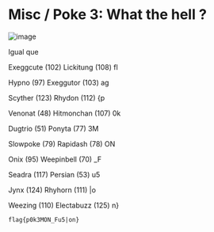 # Misc / Poke 3: What the hell ? 

![image](https://github.com/user-attachments/assets/9f88cdc0-937f-4fc5-af89-74b318a9ef09)

Igual que 

Exeggcute (102) Lickitung (108) fl

Hypno (97) Exeggutor (103) ag

Scyther (123) Rhydon (112) {p

Venonat (48) Hitmonchan (107) 0k

Dugtrio (51) Ponyta (77) 3M

Slowpoke (79) Rapidash (78) ON

Onix (95) Weepinbell (70) _F

Seadra (117) Persian (53) u5

Jynx (124) Rhyhorn (111) |o

Weezing (110) Electabuzz (125) n}

`flag{p0k3MON_Fu5|on}`

